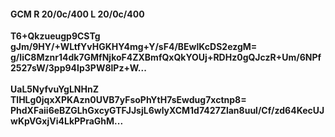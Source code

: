 #### GCM R 20/0c/400 L 20/0c/400
**T6+Qkzueugp9CSTg**<br/>**gJm/9HY/+WLtfYvHGKHY4mg+Y/sF4/BEwlKcDS2ezgM=**<br/>**g/IiC8Mznr14dk7GMfNjkoF4ZXBmfQxQkYOUj+RDHz0gQJczR+Um/6NPf2527sW/3pp94Ip3PW8lPz+W...**<br/><br/>
**UaL5NyfvuYgLNHnZ**<br/>**TlHLg0jqxXPKAzn0UVB7yFsoPhYtH7sEwdug7xctnp8=**<br/>**PhdXFaii6eBZGLhGxcyGTFJJsjL6wlyXCM1d7427Zlan8uul/Cf/zd64KecUJwKpVGxjVi4LkPPraGhM...**